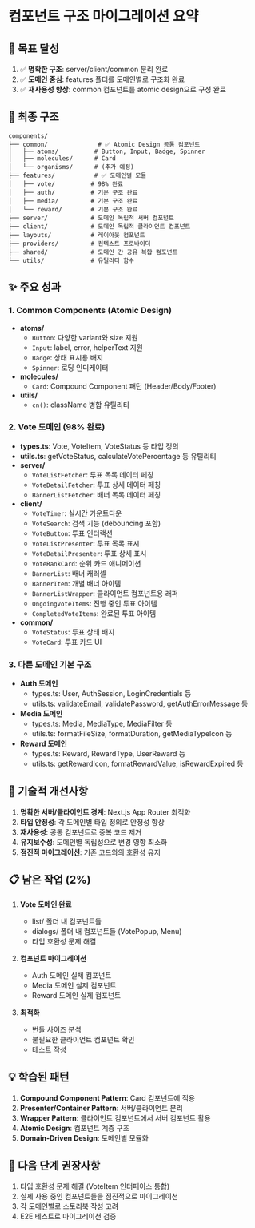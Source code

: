 # 컴포넌트 구조 마이그레이션 요약

## 🎯 목표 달성
1. ✅ **명확한 구조**: server/client/common 분리 완료
2. ✅ **도메인 중심**: features 폴더를 도메인별로 구조화 완료
3. ✅ **재사용성 향상**: common 컴포넌트를 atomic design으로 구성 완료

## 📁 최종 구조
```
components/
├── common/              # ✅ Atomic Design 공통 컴포넌트
│   ├── atoms/          # Button, Input, Badge, Spinner
│   ├── molecules/      # Card
│   └── organisms/      # (추가 예정)
├── features/           # ✅ 도메인별 모듈
│   ├── vote/          # 98% 완료
│   ├── auth/          # 기본 구조 완료
│   ├── media/         # 기본 구조 완료
│   └── reward/        # 기본 구조 완료
├── server/            # 도메인 독립적 서버 컴포넌트
├── client/            # 도메인 독립적 클라이언트 컴포넌트
├── layouts/           # 레이아웃 컴포넌트
├── providers/         # 컨텍스트 프로바이더
├── shared/            # 도메인 간 공유 복합 컴포넌트
└── utils/             # 유틸리티 함수
```

## ✨ 주요 성과

### 1. Common Components (Atomic Design)
- **atoms/**
  - `Button`: 다양한 variant와 size 지원
  - `Input`: label, error, helperText 지원
  - `Badge`: 상태 표시용 배지
  - `Spinner`: 로딩 인디케이터
- **molecules/**
  - `Card`: Compound Component 패턴 (Header/Body/Footer)
- **utils/**
  - `cn()`: className 병합 유틸리티

### 2. Vote 도메인 (98% 완료)
- **types.ts**: Vote, VoteItem, VoteStatus 등 타입 정의
- **utils.ts**: getVoteStatus, calculateVotePercentage 등 유틸리티
- **server/**
  - `VoteListFetcher`: 투표 목록 데이터 페칭
  - `VoteDetailFetcher`: 투표 상세 데이터 페칭
  - `BannerListFetcher`: 배너 목록 데이터 페칭
- **client/**
  - `VoteTimer`: 실시간 카운트다운
  - `VoteSearch`: 검색 기능 (debouncing 포함)
  - `VoteButton`: 투표 인터랙션
  - `VoteListPresenter`: 투표 목록 표시
  - `VoteDetailPresenter`: 투표 상세 표시
  - `VoteRankCard`: 순위 카드 애니메이션
  - `BannerList`: 배너 캐러셀
  - `BannerItem`: 개별 배너 아이템
  - `BannerListWrapper`: 클라이언트 컴포넌트용 래퍼
  - `OngoingVoteItems`: 진행 중인 투표 아이템
  - `CompletedVoteItems`: 완료된 투표 아이템
- **common/**
  - `VoteStatus`: 투표 상태 배지
  - `VoteCard`: 투표 카드 UI

### 3. 다른 도메인 기본 구조
- **Auth 도메인**
  - types.ts: User, AuthSession, LoginCredentials 등
  - utils.ts: validateEmail, validatePassword, getAuthErrorMessage 등
- **Media 도메인**
  - types.ts: Media, MediaType, MediaFilter 등
  - utils.ts: formatFileSize, formatDuration, getMediaTypeIcon 등
- **Reward 도메인**
  - types.ts: Reward, RewardType, UserReward 등
  - utils.ts: getRewardIcon, formatRewardValue, isRewardExpired 등

## 🔧 기술적 개선사항
1. **명확한 서버/클라이언트 경계**: Next.js App Router 최적화
2. **타입 안정성**: 각 도메인별 타입 정의로 안정성 향상
3. **재사용성**: 공통 컴포넌트로 중복 코드 제거
4. **유지보수성**: 도메인별 독립성으로 변경 영향 최소화
5. **점진적 마이그레이션**: 기존 코드와의 호환성 유지

## 📋 남은 작업 (2%)
1. **Vote 도메인 완료**
   - list/ 폴더 내 컴포넌트들
   - dialogs/ 폴더 내 컴포넌트들 (VotePopup, Menu)
   - 타입 호환성 문제 해결

2. **컴포넌트 마이그레이션**
   - Auth 도메인 실제 컴포넌트
   - Media 도메인 실제 컴포넌트
   - Reward 도메인 실제 컴포넌트

3. **최적화**
   - 번들 사이즈 분석
   - 불필요한 클라이언트 컴포넌트 확인
   - 테스트 작성

## 💡 학습된 패턴
1. **Compound Component Pattern**: Card 컴포넌트에 적용
2. **Presenter/Container Pattern**: 서버/클라이언트 분리
3. **Wrapper Pattern**: 클라이언트 컴포넌트에서 서버 컴포넌트 활용
4. **Atomic Design**: 컴포넌트 계층 구조
5. **Domain-Driven Design**: 도메인별 모듈화

## 🚀 다음 단계 권장사항
1. 타입 호환성 문제 해결 (VoteItem 인터페이스 통합)
2. 실제 사용 중인 컴포넌트들을 점진적으로 마이그레이션
3. 각 도메인별로 스토리북 작성 고려
4. E2E 테스트로 마이그레이션 검증 